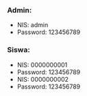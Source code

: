   ### Admin:
  - NIS: admin
  - Password: 123456789
  
  ### Siswa:
  - NIS: 0000000001
  - Password: 123456789
  - NIS: 0000000002
  - Password: 123456789
